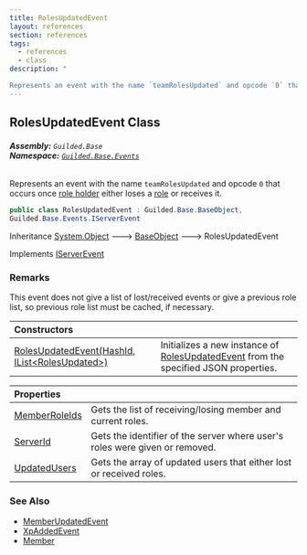 ```yaml
---
title: RolesUpdatedEvent
layout: references
section: references
tags:
  - references
  - class
description: "

Represents an event with the name `teamRolesUpdated` and opcode `0` that occurs once [role holder](RolesUpdatedEvent.RolesUpdated.UserId 'Guilded.Base.Events.RolesUpdatedEvent.RolesUpdated.UserId') either loses a [role](RolesUpdatedEvent.RolesUpdated.RoleIds 'Guilded.Base.Events.RolesUpdatedEvent.RolesUpdated.RoleIds') or receives it."
---
```


## RolesUpdatedEvent Class
###### **Assembly:** `Guilded.Base`<br/>**Namespace:** [`Guilded.Base.Events`](Guilded.Base.Events 'Guilded.Base.Events')

Represents an event with the name `teamRolesUpdated` and opcode `0` that occurs once [role holder](RolesUpdatedEvent.RolesUpdated.UserId 'Guilded.Base.Events.RolesUpdatedEvent.RolesUpdated.UserId') either loses a [role](RolesUpdatedEvent.RolesUpdated.RoleIds 'Guilded.Base.Events.RolesUpdatedEvent.RolesUpdated.RoleIds') or receives it.

```csharp
public class RolesUpdatedEvent : Guilded.Base.BaseObject,
Guilded.Base.Events.IServerEvent
```

Inheritance [System.Object](https://docs.microsoft.com/en-us/dotnet/api/System.Object 'System.Object') &#129106; [BaseObject](BaseObject 'Guilded.Base.BaseObject') &#129106; RolesUpdatedEvent

Implements [IServerEvent](IServerEvent 'Guilded.Base.Events.IServerEvent')

### Remarks
  
This event does not give a list of lost/received events or give a previous role list, so previous role list must be cached, if necessary.

| Constructors | |
| :--- | :--- |
| [RolesUpdatedEvent(HashId, IList&lt;RolesUpdated&gt;)](RolesUpdatedEvent.RolesUpdatedEvent(HashId,IList_RolesUpdated_) 'Guilded.Base.Events.RolesUpdatedEvent.RolesUpdatedEvent(Guilded.Base.HashId, System.Collections.Generic.IList<Guilded.Base.Events.RolesUpdatedEvent.RolesUpdated>)') | Initializes a new instance of [RolesUpdatedEvent](RolesUpdatedEvent 'Guilded.Base.Events.RolesUpdatedEvent') from the specified JSON properties. |

| Properties | |
| :--- | :--- |
| [MemberRoleIds](RolesUpdatedEvent.MemberRoleIds 'Guilded.Base.Events.RolesUpdatedEvent.MemberRoleIds') | Gets the list of receiving/losing member and current roles. |
| [ServerId](RolesUpdatedEvent.ServerId 'Guilded.Base.Events.RolesUpdatedEvent.ServerId') | Gets the identifier of the server where user's roles were given or removed. |
| [UpdatedUsers](RolesUpdatedEvent.UpdatedUsers 'Guilded.Base.Events.RolesUpdatedEvent.UpdatedUsers') | Gets the array of updated users that either lost or received roles. |

### See Also
- [MemberUpdatedEvent](MemberUpdatedEvent 'Guilded.Base.Events.MemberUpdatedEvent')
- [XpAddedEvent](XpAddedEvent 'Guilded.Base.Events.XpAddedEvent')
- [Member](Member 'Guilded.Base.Servers.Member')